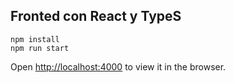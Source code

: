 ## Fronted con React y TypeS
```
npm install
npm run start
```
Open [http://localhost:4000](http://localhost:4000) to view it in the browser.

